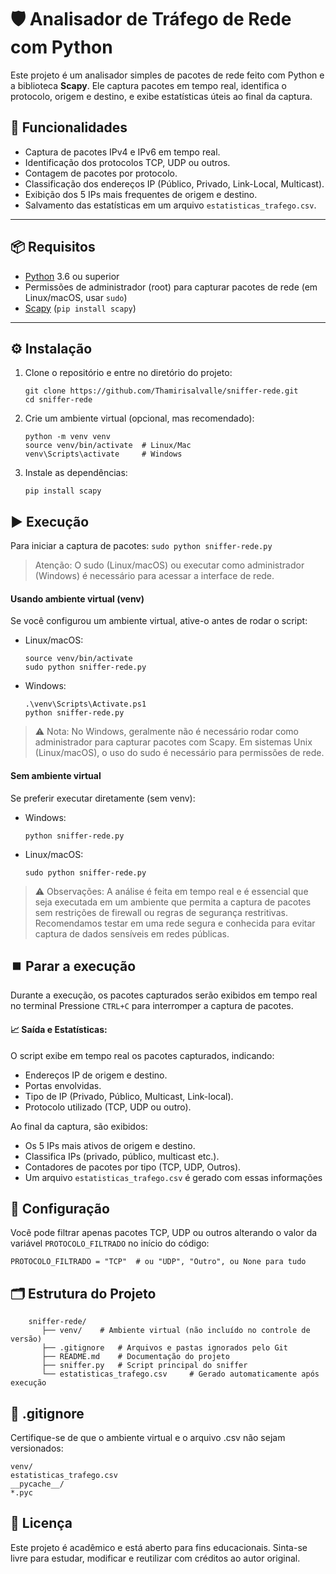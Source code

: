 # 🛡️ Analisador de Tráfego de Rede com Python

Este projeto é um analisador simples de pacotes de rede feito com Python e a biblioteca **Scapy**. Ele captura pacotes em tempo real, identifica o protocolo, origem e destino, e exibe estatísticas úteis ao final da captura.

## 🚀 Funcionalidades

- Captura de pacotes IPv4 e IPv6 em tempo real.
- Identificação dos protocolos TCP, UDP ou outros.
- Contagem de pacotes por protocolo.
- Classificação dos endereços IP (Público, Privado, Link-Local, Multicast).
- Exibição dos 5 IPs mais frequentes de origem e destino.
- Salvamento das estatísticas em um arquivo `estatisticas_trafego.csv`.

---

## 📦 Requisitos

- [Python](https://www.python.org/) 3.6 ou superior
- Permissões de administrador (root) para capturar pacotes de rede (em Linux/macOS, usar `sudo`)
- [Scapy](https://scapy.net/) (`pip install scapy`)

---

## ⚙️ Instalação

1. Clone o repositório e entre no diretório do projeto:
   ```
   git clone https://github.com/Thamirisalvalle/sniffer-rede.git
   cd sniffer-rede
   ```

2. Crie um ambiente virtual (opcional, mas recomendado):
   ```
   python -m venv venv
   source venv/bin/activate  # Linux/Mac
   venv\Scripts\activate     # Windows
   ```

3. Instale as dependências:
   ```
   pip install scapy
   ```

## ▶️ Execução
Para iniciar a captura de pacotes:
    ```
    sudo python sniffer-rede.py
    ```
> Atenção: O sudo (Linux/macOS) ou executar como administrador (Windows) é necessário para acessar a interface de rede.


#### Usando ambiente virtual (venv)
Se você configurou um ambiente virtual, ative-o antes de rodar o script:

- Linux/macOS:
    ```
    source venv/bin/activate
    sudo python sniffer-rede.py
    ```

- Windows:
    ```
    .\venv\Scripts\Activate.ps1
    python sniffer-rede.py
    ```
> ⚠️ Nota: No Windows, geralmente não é necessário rodar como administrador para capturar pacotes com Scapy. Em sistemas Unix (Linux/macOS), o uso do sudo é necessário para permissões de rede.

#### Sem ambiente virtual
Se preferir executar diretamente (sem venv):

- Windows:

    ```
    python sniffer-rede.py
    ```

- Linux/macOS:
    ```
    sudo python sniffer-rede.py
    ```


>⚠️ Observações:
A análise é feita em tempo real e é essencial que seja executada em um ambiente que permita a captura de pacotes sem restrições de firewall ou regras de segurança restritivas.
Recomendamos testar em uma rede segura e conhecida para evitar captura de dados sensíveis em redes públicas.

## ⏹️ Parar a execução

Durante a execução, os pacotes capturados serão exibidos em tempo real no terminal Pressione `CTRL+C` para interromper a captura de pacotes.

#### 📈 Saída e Estatísticas:
O script exibe em tempo real os pacotes capturados, indicando:
- Endereços IP de origem e destino.
- Portas envolvidas.
- Tipo de IP (Privado, Público, Multicast, Link-local).
- Protocolo utilizado (TCP, UDP ou outro).

Ao final da captura, são exibidos:
- Os 5 IPs mais ativos de origem e destino.
- Classifica IPs (privado, público, multicast etc.).
- Contadores de pacotes por tipo (TCP, UDP, Outros).
- Um arquivo `estatisticas_trafego.csv` é gerado com essas informações

## 📝 Configuração
Você pode filtrar apenas pacotes TCP, UDP ou outros alterando o valor da variável `PROTOCOLO_FILTRADO` no início do código:

    
    PROTOCOLO_FILTRADO = "TCP"  # ou "UDP", "Outro", ou None para tudo
    

## 🗂️ Estrutura do Projeto

```
    sniffer-rede/
       ├── venv/    # Ambiente virtual (não incluído no controle de versão)
       ├── .gitignore   # Arquivos e pastas ignorados pelo Git
       ├── README.md    # Documentação do projeto
       ├── sniffer.py   # Script principal do sniffer
       └── estatisticas_trafego.csv     # Gerado automaticamente após execução 
```
## 🧼 .gitignore
Certifique-se de que o ambiente virtual e o arquivo .csv não sejam versionados:

    
    venv/
    estatisticas_trafego.csv
    __pycache__/
    *.pyc
    

## 📝 Licença
Este projeto é acadêmico e está aberto para fins educacionais. Sinta-se livre para estudar, modificar e reutilizar com créditos ao autor original.